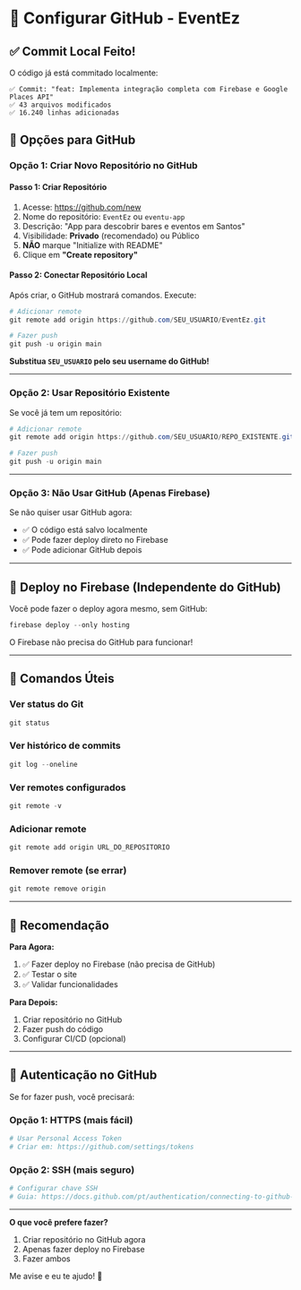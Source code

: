 # 🐙 Configurar GitHub - EventEz

## ✅ Commit Local Feito!

O código já está commitado localmente:
```
✅ Commit: "feat: Implementa integração completa com Firebase e Google Places API"
✅ 43 arquivos modificados
✅ 16.240 linhas adicionadas
```

## 🔗 Opções para GitHub

### **Opção 1: Criar Novo Repositório no GitHub**

#### **Passo 1: Criar Repositório**
1. Acesse: https://github.com/new
2. Nome do repositório: `EventEz` ou `eventu-app`
3. Descrição: "App para descobrir bares e eventos em Santos"
4. Visibilidade: **Privado** (recomendado) ou Público
5. **NÃO** marque "Initialize with README"
6. Clique em **"Create repository"**

#### **Passo 2: Conectar Repositório Local**

Após criar, o GitHub mostrará comandos. Execute:

```powershell
# Adicionar remote
git remote add origin https://github.com/SEU_USUARIO/EventEz.git

# Fazer push
git push -u origin main
```

**Substitua `SEU_USUARIO` pelo seu username do GitHub!**

---

### **Opção 2: Usar Repositório Existente**

Se você já tem um repositório:

```powershell
# Adicionar remote
git remote add origin https://github.com/SEU_USUARIO/REPO_EXISTENTE.git

# Fazer push
git push -u origin main
```

---

### **Opção 3: Não Usar GitHub (Apenas Firebase)**

Se não quiser usar GitHub agora:
- ✅ O código está salvo localmente
- ✅ Pode fazer deploy direto no Firebase
- ✅ Pode adicionar GitHub depois

---

## 🚀 Deploy no Firebase (Independente do GitHub)

Você pode fazer o deploy agora mesmo, sem GitHub:

```powershell
firebase deploy --only hosting
```

O Firebase não precisa do GitHub para funcionar!

---

## 📝 Comandos Úteis

### **Ver status do Git**
```powershell
git status
```

### **Ver histórico de commits**
```powershell
git log --oneline
```

### **Ver remotes configurados**
```powershell
git remote -v
```

### **Adicionar remote**
```powershell
git remote add origin URL_DO_REPOSITORIO
```

### **Remover remote (se errar)**
```powershell
git remote remove origin
```

---

## 🎯 Recomendação

**Para Agora:**
1. ✅ Fazer deploy no Firebase (não precisa de GitHub)
2. ✅ Testar o site
3. ✅ Validar funcionalidades

**Para Depois:**
1. Criar repositório no GitHub
2. Fazer push do código
3. Configurar CI/CD (opcional)

---

## 🔐 Autenticação no GitHub

Se for fazer push, você precisará:

### **Opção 1: HTTPS (mais fácil)**
```powershell
# Usar Personal Access Token
# Criar em: https://github.com/settings/tokens
```

### **Opção 2: SSH (mais seguro)**
```powershell
# Configurar chave SSH
# Guia: https://docs.github.com/pt/authentication/connecting-to-github-with-ssh
```

---

**O que você prefere fazer?**
1. Criar repositório no GitHub agora
2. Apenas fazer deploy no Firebase
3. Fazer ambos

Me avise e eu te ajudo! 🚀

